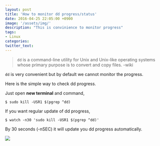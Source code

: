 ```yaml
---
layout: post
title: 'How to monitor dd progress/status'
date: 2016-04-25 22:05:00 +0900
image: '/assets/img/'
description: "This is convinience to monitor progress"
tags:
- Linux
categories:
twitter_text:
---
```


> `dd` is a command-line utility for Unix and Unix-like operating systems whose primary purpose is to convert and copy files. -wiki

`dd` is very convenient but by default we cannot monitor the progress.

Here is the simple way to check dd progress.

Just open **new terminal** and command,

```
$ sudo kill -USR1 $(pgrep ^dd)
```

If you want regular update of dd progress,

```
$ watch -n30 'sudo kill -USR1 $(pgrep ^dd)'
```
By 30 seconds (-nSEC) it will update you dd progress automatically.

<a href="http://minibrary.com/blogimg/img20160306-001.png" data-lightbox="13"><img src="http://minibrary.com/blogimg/img20160306-001.png"></a>
